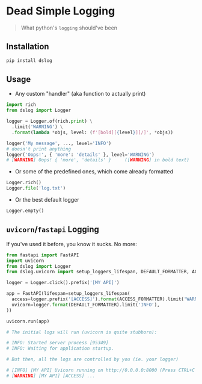 # Dead Simple Logging

> What python's `logging` should've been

## Installation

```bash
pip install dslog
```

## Usage

- Any custom "handler" (aka function to actually print)

```python
import rich
from dslog import Logger

logger = Logger.of(rich.print) \
  .limit('WARNING') \
  .format(lambda *objs, level: (f'[bold][{level}][/]', *objs))

logger('My message', ..., level='INFO')
# doesn't print anything
logger('Oops!', { 'more': 'details' }, level='WARNING')
# [WARNING] Oops! { 'more', 'details' }     ([WARNING] in bold text)
```

- Or some of the predefined ones, which come already formatted

```python
Logger.rich()
Logger.file('log.txt')
```

- Or the best default logger

```python
Logger.empty()
```

## `uvicorn`/`fastapi` Logging

If you've used it before, you know it sucks. No more:

```python
from fastapi import FastAPI
import uvicorn
from dslog import Logger
from dslog.uvicorn import setup_loggers_lifespan, DEFAULT_FORMATTER, ACCESS_FORMATTER

logger = Logger.click().prefix('[MY API]')

app = FastAPI(lifespan=setup_loggers_lifespan(
  access=logger.prefix('[ACCESS]').format(ACCESS_FORMATTER).limit('WARNING'),
  uvicorn=logger.format(DEFAULT_FORMATTER).limit('INFO'),
))

uvicorn.run(app)

# The initial logs will run (uvicorn is quite stubborn):

# INFO: Started server process [95349]
# INFO: Waiting for application startup.

# But then, all the logs are controlled by you (ie. your logger)

# [INFO] [MY API] Uvicorn running on http://0.0.0.0:8000 (Press CTRL+C to quit)
# [WARNING] [MY API] [ACCESS] ...
```